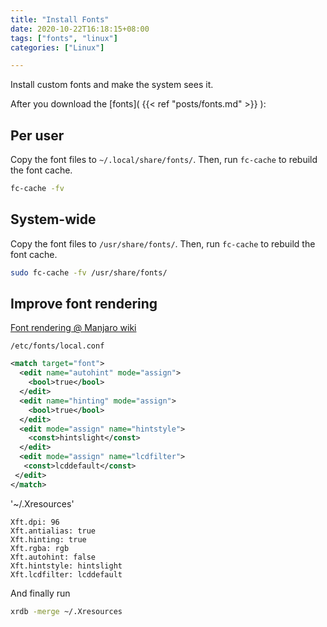```yaml
---
title: "Install Fonts"
date: 2020-10-22T16:18:15+08:00
tags: ["fonts", "linux"]
categories: ["Linux"]

---
```


Install custom fonts and make the system sees it.
<!--more-->

After you download the [fonts]( {{< ref "posts/fonts.md" >}} ):

## Per user

Copy the font files to  `~/.local/share/fonts/`. Then, run `fc-cache` to rebuild the font cache.

```bash
fc-cache -fv
```

## System-wide

Copy the font files to  `/usr/share/fonts/`. Then, run `fc-cache` to rebuild the font cache.

```bash
sudo fc-cache -fv /usr/share/fonts/
```

## Improve font rendering

[Font rendering @ Manjaro wiki](https://wiki.manjaro.org/index.php/Improve_Font_Rendering)

`/etc/fonts/local.conf`

```xml
<match target="font">
  <edit name="autohint" mode="assign">
    <bool>true</bool>
  </edit>
  <edit name="hinting" mode="assign">
    <bool>true</bool>
  </edit>
  <edit mode="assign" name="hintstyle">
    <const>hintslight</const>
  </edit>
  <edit mode="assign" name="lcdfilter">
   <const>lcddefault</const>
 </edit>
</match>
```

'~/.Xresources'

```
Xft.dpi: 96
Xft.antialias: true
Xft.hinting: true
Xft.rgba: rgb
Xft.autohint: false
Xft.hintstyle: hintslight
Xft.lcdfilter: lcddefault
```

And finally run

```bash
xrdb -merge ~/.Xresources
```
